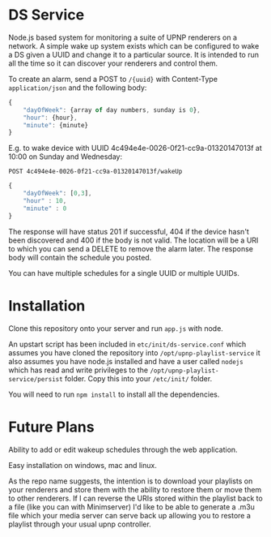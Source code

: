 DS Service
==========

Node.js based system for monitoring a suite of UPNP renderers on a network. A simple wake up system exists which can be configured to wake a DS given a UUID and change it to a particular source. It is intended to run all the time so it can discover your renderers and control them. 

To create an alarm, send a POST to `/{uuid}` with Content-Type `application/json` and the following body:

```javascript
{
	"dayOfWeek": {array of day numbers, sunday is 0},
    "hour": {hour},
    "minute": {minute}
}
```

E.g. to wake device with UUID 4c494e4e-0026-0f21-cc9a-01320147013f at 10:00 on Sunday and Wednesday: 

`POST 4c494e4e-0026-0f21-cc9a-01320147013f/wakeUp`

```javascript
{
    "dayOfWeek": [0,3],
    "hour" : 10,
    "minute" : 0
}
```

The response will have status 201 if successful, 404 if the device hasn't been discovered and 400 if the body is not valid. 
The location will be a URI to which you can send a DELETE to remove the alarm later. 
The response body will contain the schedule you posted.  

You can have multiple schedules for a single UUID or multiple UUIDs. 

Installation
============

Clone this repository onto your server and run `app.js` with node. 

An upstart script has been included in `etc/init/ds-service.conf` which assumes you have cloned the repository into `/opt/upnp-playlist-service` it also assumes you have node.js installed and have a user called `nodejs` which has read and write privileges to the `/opt/upnp-playlist-service/persist` folder. Copy this into your `/etc/init/` folder. 

You will need to run `npm install` to install all the dependencies. 

Future Plans
============

Ability to add or edit wakeup schedules through the web application. 

Easy installation on windows, mac and linux. 

As the repo name suggests, the intention is to download your playlists on your renderers and store them with the ability to restore them or move them to other renderers. If I can reverse the URIs stored within the playlist back to a file (like you can with Minimserver) I'd like to be able to generate a .m3u file which your media server can serve back up allowing you to restore a playlist through your usual upnp controller. 

